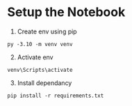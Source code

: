# Setup the Notebook

1. Create env using pip
```
py -3.10 -m venv venv
```

2. Activate env
```
venv\Scripts\activate
```

3. Install dependancy
```
pip install -r requirements.txt
```
